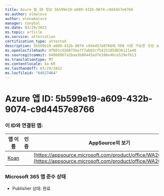```yaml
---
title: Azure 앱 ID 정보 5b599e19-a609-432b-9074-c9d4457e8766
ms.author: elmalova
author: elenamalova
manager: tonybal
ms.date: 03/29/2022
ms.topic: article
ms.service: attestation
certification_type: attested
description: 5b599e19-a609-432b-9074-c9d4457e8766에 대해 사용 가능한 모든 보안 및 규정 준수 정보입니다.
ms.openlocfilehash: 07b03cd26875be7f7ab02cf5425105d036121a46
ms.sourcegitcommit: 64860967a2baa3b08445ad7e186e46ce529efb13
ms.translationtype: MT
ms.contentlocale: ko-KR
ms.lasthandoff: 03/29/2022
ms.locfileid: "64527464"
---
```

# <a name="azure-app-id-5b599e19-a609-432b-9074-c9d4457e8766"></a>Azure 앱 ID: 5b599e19-a609-432b-9074-c9d4457e8766


### <a name="apps-associated-with-this-id"></a>이 ID와 연결된 앱:
| **앱 이름** | **인증** | **AppSource의 보기** |
|--------------|---------------|-----------------------|
| [Koan](../forward/WA200002936.md) |  | [https://appsource.microsoft.com/product/office/WA200002936](https://appsource.microsoft.com/product/office/WA200002936) |

### <a name="microsoft-365-app-compliance-status"></a>Microsoft 365 앱 준수 상태
- Publisher 상태: 완료
